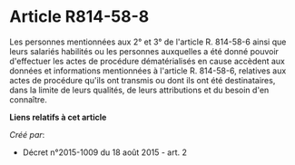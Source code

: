 # Article R814-58-8

Les personnes mentionnées aux 2° et 3° de l'article R. 814-58-6 ainsi que leurs salariés habilités ou les personnes
auxquelles a été donné pouvoir d'effectuer les actes de procédure dématérialisés en cause accèdent aux données et
informations mentionnées à l'article R. 814-58-6, relatives aux actes de procédure qu'ils ont transmis ou dont ils ont été
destinataires, dans la limite de leurs qualités, de leurs attributions et du besoin d'en connaître.

**Liens relatifs à cet article**

_Créé par_:

  - Décret n°2015-1009 du 18 août 2015 - art. 2
